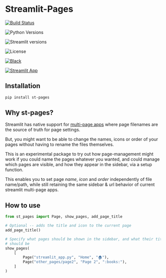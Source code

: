 # Streamlit-Pages

[![Build Status](https://img.shields.io/github/workflow/status/blackary/st_pages/testing/main)](https://github.com/blackary/st_pages/actions?query=workflow%3A%22testing%22+branch%3Amain)

![Python Versions](https://img.shields.io/pypi/pyversions/st_pages.svg)

![Streamlit versions](https://img.shields.io/badge/streamlit-1.10.0--1.14.0-white.svg)

![License](https://img.shields.io/github/license/blackary/st_pages)

[![Black](https://img.shields.io/badge/code%20style-black-000000.svg)](https://github.com/psf/black)

[![Streamlit App](https://static.streamlit.io/badges/streamlit_badge_black_white.svg)](https://st-pages.streamlit.app)

## Installation

```sh
pip install st-pages
```

## Why st-pages?

Streamlit has native support for [multi-page apps](https://blog.streamlit.io/introducing-multipage-apps/)
where page filenames are the source of truth for page settings.

But, you might want to be able to change the names, icons or order of your pages
without having to rename the files themselves.

This is an experimental package to try out how page-management might work if
you could name the pages whatever you wanted, and could manage which pages are visible,
and how they appear in the sidebar, via a setup function.

This enables you to set page _name_, _icon_ and _order_ independently of file name/path,
while still retaining the same sidebar & url behavior of current streamlit multi-page
apps.

## How to use

```python
from st_pages import Page, show_pages, add_page_title

# Optional -- adds the title and icon to the current page
add_page_title()

# Specify what pages should be shown in the sidebar, and what their titles and icons
# should be
show_pages(
    [
        Page("streamlit_app.py", "Home", "🏠"),
        Page("other_pages/page2", "Page 2", ":books:"),
    ]
)
```
